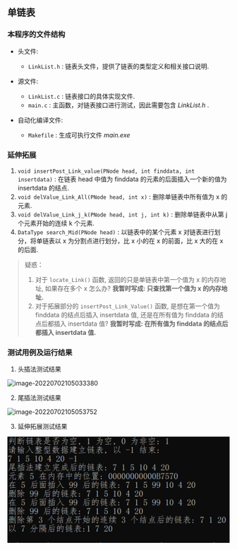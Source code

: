 ## 单链表

### 本程序的文件结构

+ 头文件:

  - `LinkList.h` : 链表头文件，提供了链表的类型定义和相关接口说明.

- 源文件:
  - `LinkList.c` : 链表接口的具体实现文件.
  - `main.c` : 主函数，对链表接口进行测试，因此需要包含 *LinkList.h* .
  
- 自动化编译文件:
  - `Makefile` : 生成可执行文件 *main.exe* 

### 延伸拓展

1. `void insertPost_Link_value(PNode head, int finddata, int insertdata)` : 在链表 head 中值为 finddata 的元素的后面插入一个新的值为 insertdata 的结点.
2. `void delValue_Link_All(PNode head, int x)` : 删除单链表中所有值为 x 的元素.
3. `void delValue_Link_j_k(PNode head, int j, int k)` : 删除单链表中从第 j 个元素开始的连续 k 个元素.
4. `DataType search_Mid(PNode head)` : 以链表中的某个元素 x 对链表进行划分，将单链表以 x 为分割点进行划分，比 x 小的在 x 的前面，比 x 大的在 x 的后面.



> 疑惑：
>
> 1. 对于 `locate_Link()` 函数, 返回的只是单链表中第一个值为 x 的内存地址, 如果存在多个 x 怎么办?    **我暂时写成: 只查找第一个值为 x 的内存地址.** 
> 2. 对于拓展部分的 `insertPost_Link_Value()` 函数, 是想在第一个值为 finddata 的结点后插入 insertdata 值, 还是在所有值为 finddata 的结点后都插入 insertdata 值?    **我暂时写成: 在所有值为 finddata 的结点后都插入 insertdata 值.** 



### 测试用例及运行结果

1. 头插法测试结果

![image-20220702105033380](https://cdn.jsdelivr.net/gh/Higgins995/The-Photos-of-Blog//DataStructure/LinkList_01.png) 

2. 尾插法测试结果

![image-20220702105053752](https://cdn.jsdelivr.net/gh/Higgins995/The-Photos-of-Blog//DataStructure/LinkList_02.png) 

3. 延伸拓展测试结果

![](https://raw.githubusercontent.com/Higgins995/The-Photos-of-Blog/master/DataStructure/LinkList_03.png) 